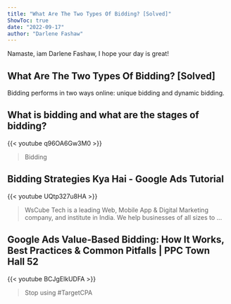 ```yaml
---
title: "What Are The Two Types Of Bidding? [Solved]"
ShowToc: true 
date: "2022-09-17"
author: "Darlene Fashaw" 
---
```


Namaste, iam Darlene Fashaw, I hope your day is great!
## What Are The Two Types Of Bidding? [Solved]
Bidding performs in two ways online: unique bidding and dynamic bidding.

## What is bidding and what are the stages of bidding?
{{< youtube q96OA6Gw3M0 >}}
>Bidding

## Bidding Strategies Kya Hai - Google Ads Tutorial
{{< youtube UQtp327u8HA >}}
>WsCube Tech is a leading Web, Mobile App & Digital Marketing company, and institute in India. We help businesses of all sizes to ...

## Google Ads Value-Based Bidding: How It Works, Best Practices & Common Pitfalls | PPC Town Hall 52
{{< youtube BCJgElkUDFA >}}
>Stop using #TargetCPA 

